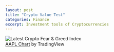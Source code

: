 ```yaml
---
layout: post
title: "Crypto Value Test"
categories: Finance
excerpt: Investment tools of Cryptocurrencies
---
```

<!-- AICoin Widget Begin -->
<script type="text/javascript"
    src="https://widget.aicoin.net.cn/chart/js/aicoin.js"
></script>
<script type="text/javascript">
new AICoin.markets({
    "symbols": [
        "bitfinexbtcusd",
        "bitfinexethusd"
    ],
    "columns": [
        "degree",
        "vol"
    ],
    "style": "tr%7Bheight%3A34px%3B%7D",
    "container": "markets_container",
    "lang": "zh"
})
</script>
<!-- AICoin Widget End -->
<img src="https://alternative.me/crypto/fear-and-greed-index.png" alt="Latest Crypto Fear & Greed Index" />
<!-- TradingView Widget BEGIN -->
<div class="tradingview-widget-container">
  <div id="tradingview_9a8ed"></div>
  <div class="tradingview-widget-copyright"><a href="https://www.tradingview.com/symbols/NASDAQ-AAPL/" rel="noopener" target="_blank"><span class="blue-text">AAPL Chart</span></a> by TradingView</div>
  <script type="text/javascript" src="https://s3.tradingview.com/tv.js"></script>
  <script type="text/javascript">
  new TradingView.widget(
  {
  "width": 980,
  "height": 610,
  "symbol": "NASDAQ:AAPL",
  "interval": "D",
  "timezone": "Etc/UTC",
  "theme": "Dark",
  "style": "1",
  "locale": "en",
  "toolbar_bg": "#f1f3f6",
  "enable_publishing": false,
  "allow_symbol_change": true,
  "container_id": "tradingview_9a8ed"
}
  );
  </script>
</div>
<!-- TradingView Widget END -->
